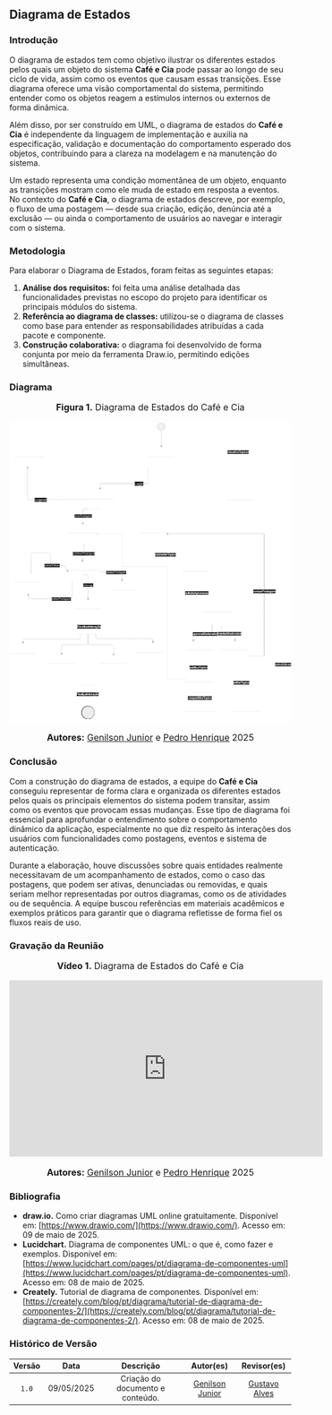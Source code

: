 ## Diagrama de Estados

### Introdução

O diagrama de estados tem como objetivo ilustrar os diferentes estados pelos quais um objeto do sistema **Café e Cia** pode passar ao longo de seu ciclo de vida, assim como os eventos que causam essas transições. Esse diagrama oferece uma visão comportamental do sistema, permitindo entender como os objetos reagem a estímulos internos ou externos de forma dinâmica.

Além disso, por ser construído em UML, o diagrama de estados do **Café e Cia** é independente da linguagem de implementação e auxilia na especificação, validação e documentação do comportamento esperado dos objetos, contribuindo para a clareza na modelagem e na manutenção do sistema.

Um estado representa uma condição momentânea de um objeto, enquanto as transições mostram como ele muda de estado em resposta a eventos. No contexto do **Café e Cia**, o diagrama de estados descreve, por exemplo, o fluxo de uma postagem — desde sua criação, edição, denúncia até a exclusão — ou ainda o comportamento de usuários ao navegar e interagir com o sistema.

### Metodologia

Para elaborar o Diagrama de Estados, foram feitas as seguintes etapas:

1. **Análise dos requisitos:** foi feita uma análise detalhada das funcionalidades previstas no escopo do projeto para identificar os principais módulos do sistema.  
2. **Referência ao diagrama de classes:** utilizou-se o diagrama de classes como base para entender as responsabilidades atribuídas a cada pacote e componente.  
3. **Construção colaborativa:** o diagrama foi desenvolvido de forma conjunta por meio da ferramenta Draw.io, permitindo edições simultâneas.

### Diagrama

<center>
<font size="3"><p style="text-align: center"><b>Figura 1.</b>  Diagrama de Estados do Café e Cia </p></font>


![Diagrama de Estados](../Modelagem/foco2/DiagramaDeEstado.png)

<font size="3"><p style="text-align: center"><b>Autores:</b>  [Genilson Junior](https://github.com/GenilsonJrs) e [Pedro Henrique](https://github.com/PedroHhenriq)  2025</p></font>
</center>

### Conclusão

Com a construção do diagrama de estados, a equipe do **Café e Cia** conseguiu representar de forma clara e organizada os diferentes estados pelos quais os principais elementos do sistema podem transitar, assim como os eventos que provocam essas mudanças. Esse tipo de diagrama foi essencial para aprofundar o entendimento sobre o comportamento dinâmico da aplicação, especialmente no que diz respeito às interações dos usuários com funcionalidades como postagens, eventos e sistema de autenticação.

Durante a elaboração, houve discussões sobre quais entidades realmente necessitavam de um acompanhamento de estados, como o caso das postagens, que podem ser ativas, denunciadas ou removidas, e quais seriam melhor representadas por outros diagramas, como os de atividades ou de sequência. A equipe buscou referências em materiais acadêmicos e exemplos práticos para garantir que o diagrama refletisse de forma fiel os fluxos reais de uso.

### Gravação da Reunião

<center>
<font size="3"><p style="text-align: center"><b>Vídeo 1.</b>  Diagrama de Estados do Café e Cia </p></font>

<iframe width="560" height="315" src="https://www.youtube.com/embed/BT12O77mpMo?si=hBsHUWShOCQ6koNe" title="YouTube video player" frameborder="0" allow="accelerometer; autoplay; clipboard-write; encrypted-media; gyroscope; picture-in-picture; web-share" referrerpolicy="strict-origin-when-cross-origin" allowfullscreen></iframe>

<font size="3"><p style="text-align: center"><b>Autores:</b>  [Genilson Junior](https://github.com/GenilsonJrs) e [Pedro Henrique](https://github.com/PedroHhenriq)  2025</p></font>
</center>

### Bibliografia

- **draw.io.** Como criar diagramas UML online gratuitamente. Disponível em: [https://www.drawio.com/](https://www.drawio.com/). Acesso em: 09 de maio de 2025.
- **Lucidchart.** Diagrama de componentes UML: o que é, como fazer e exemplos. Disponível em: [https://www.lucidchart.com/pages/pt/diagrama-de-componentes-uml](https://www.lucidchart.com/pages/pt/diagrama-de-componentes-uml). Acesso em: 08 de maio de 2025.  
- **Creately.** Tutorial de diagrama de componentes. Disponível em: [https://creately.com/blog/pt/diagrama/tutorial-de-diagrama-de-componentes-2/](https://creately.com/blog/pt/diagrama/tutorial-de-diagrama-de-componentes-2/). Acesso em: 08 de maio de 2025.

### Histórico de Versão

| Versão | Data | Descrição | Autor(es) | Revisor(es) |
| :-: | :-: | :-: | :-: | :-: |
| `1.0` | 09/05/2025  | Criação do documento e conteúdo. | [Genilson Junior](https://github.com/GenilsonJrs) | [Gustavo Alves](https://github.com/gustaallves)|
